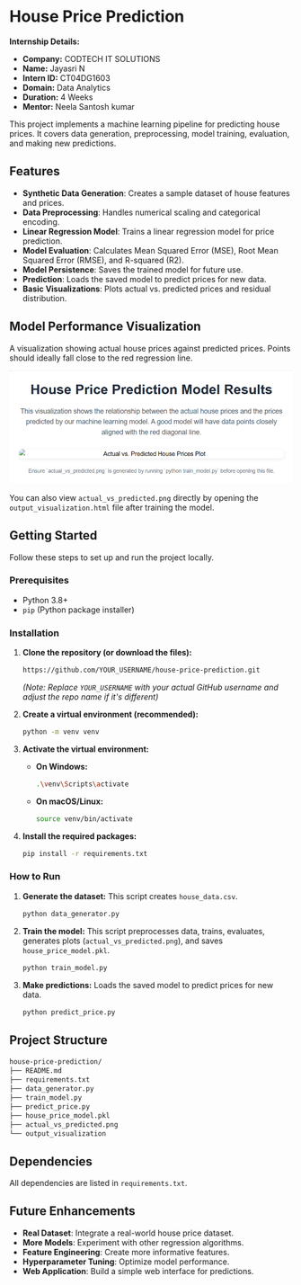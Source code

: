 # House Price Prediction

**Internship Details:**
* **Company:** CODTECH IT SOLUTIONS
* **Name:** Jayasri N
* **Intern ID:** CT04DG1603
* **Domain:** Data Analytics
* **Duration:** 4 Weeks
* **Mentor:** Neela Santosh kumar

This project implements a machine learning pipeline for predicting house prices. It covers data generation, preprocessing, model training, evaluation, and making new predictions.

## Features

* **Synthetic Data Generation**: Creates a sample dataset of house features and prices.
* **Data Preprocessing**: Handles numerical scaling and categorical encoding.
* **Linear Regression Model**: Trains a linear regression model for price prediction.
* **Model Evaluation**: Calculates Mean Squared Error (MSE), Root Mean Squared Error (RMSE), and R-squared (R2).
* **Model Persistence**: Saves the trained model for future use.
* **Prediction**: Loads the saved model to predict prices for new data.
* **Basic Visualizations**: Plots actual vs. predicted prices and residual distribution.

## Model Performance Visualization

A visualization showing actual house prices against predicted prices. Points should ideally fall close to the red regression line.

![Actual vs. Predicted House Prices](actual_vs_predicted.png)

You can also view `actual_vs_predicted.png` directly by opening the `output_visualization.html` file after training the model.

## Getting Started

Follow these steps to set up and run the project locally.

### Prerequisites

* Python 3.8+
* `pip` (Python package installer)

### Installation

1.  **Clone the repository (or download the files):**
    ```bash
    https://github.com/YOUR_USERNAME/house-price-prediction.git
    
    ```
    *(Note: Replace `YOUR_USERNAME` with your actual GitHub username and adjust the repo name if it's different)*

2.  **Create a virtual environment (recommended):**
    ```bash
    python -m venv venv
    ```

3.  **Activate the virtual environment:**
    * **On Windows:**
        ```bash
        .\venv\Scripts\activate
        ```
    * **On macOS/Linux:**
        ```bash
        source venv/bin/activate
        ```

4.  **Install the required packages:**
    ```bash
    pip install -r requirements.txt
    ```

### How to Run

1.  **Generate the dataset:**
    This script creates `house_data.csv`.
    ```bash
    python data_generator.py
    ```

2.  **Train the model:**
    This script preprocesses data, trains, evaluates, generates plots (`actual_vs_predicted.png`), and saves `house_price_model.pkl`.
    ```bash
    python train_model.py
    ```

3.  **Make predictions:**
    Loads the saved model to predict prices for new data.
    ```bash
    python predict_price.py
    ```

## Project Structure
```
house-price-prediction/
├── README.md
├── requirements.txt
├── data_generator.py
├── train_model.py
├── predict_price.py
├── house_price_model.pkl   
├── actual_vs_predicted.png 
└── output_visualization
```
## Dependencies

All dependencies are listed in `requirements.txt`.

## Future Enhancements

* **Real Dataset**: Integrate a real-world house price dataset.
* **More Models**: Experiment with other regression algorithms.
* **Feature Engineering**: Create more informative features.
* **Hyperparameter Tuning**: Optimize model performance.
* **Web Application**: Build a simple web interface for predictions.

